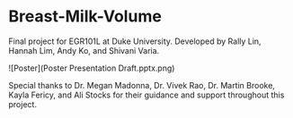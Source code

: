 # Breast-Milk-Volume

Final project for EGR101L at Duke University. Developed by Rally Lin, Hannah Lim, Andy Ko, and Shivani Varia. 

![Poster](Poster Presentation Draft.pptx.png)

Special thanks to Dr. Megan Madonna, Dr. Vivek Rao, Dr. Martin Brooke, Kayla Fericy, and Ali Stocks for their guidance and support throughout this project.
